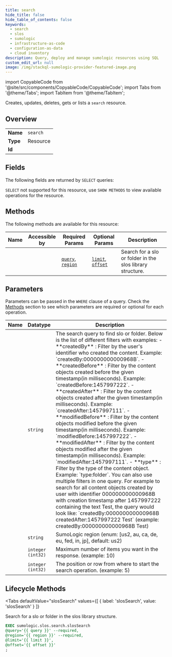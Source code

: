 ```yaml
--- 
title: search
hide_title: false
hide_table_of_contents: false
keywords:
  - search
  - slos
  - sumologic
  - infrastructure-as-code
  - configuration-as-data
  - cloud inventory
description: Query, deploy and manage sumologic resources using SQL
custom_edit_url: null
image: /img/stackql-sumologic-provider-featured-image.png
---
```


import CopyableCode from '@site/src/components/CopyableCode/CopyableCode';
import Tabs from '@theme/Tabs';
import TabItem from '@theme/TabItem';

Creates, updates, deletes, gets or lists a <code>search</code> resource.

## Overview
<table><tbody>
<tr><td><b>Name</b></td><td><code>search</code></td></tr>
<tr><td><b>Type</b></td><td>Resource</td></tr>
<tr><td><b>Id</b></td><td><CopyableCode code="sumologic.slos.search" /></td></tr>
</tbody></table>

## Fields

The following fields are returned by `SELECT` queries:

`SELECT` not supported for this resource, use `SHOW METHODS` to view available operations for the resource.


## Methods

The following methods are available for this resource:

<table>
<thead>
    <tr>
    <th>Name</th>
    <th>Accessible by</th>
    <th>Required Params</th>
    <th>Optional Params</th>
    <th>Description</th>
    </tr>
</thead>
<tbody>
<tr>
    <td><a href="#slosSearch"><CopyableCode code="slosSearch" /></a></td>
    <td><CopyableCode code="exec" /></td>
    <td><a href="#parameter-query"><code>query</code></a>, <a href="#parameter-region"><code>region</code></a></td>
    <td><a href="#parameter-limit"><code>limit</code></a>, <a href="#parameter-offset"><code>offset</code></a></td>
    <td>Search for a slo or folder in the slos library structure.</td>
</tr>
</tbody>
</table>

## Parameters

Parameters can be passed in the `WHERE` clause of a query. Check the [Methods](#methods) section to see which parameters are required or optional for each operation.

<table>
<thead>
    <tr>
    <th>Name</th>
    <th>Datatype</th>
    <th>Description</th>
    </tr>
</thead>
<tbody>
<tr id="parameter-query">
    <td><CopyableCode code="query" /></td>
    <td><code>string</code></td>
    <td>The search query to find slo or folder. Below is the list of different filters with examples:   - **createdBy** : Filter by the user's identifier who created the content. Example: `createdBy:000000000000968B`.   - **createdBefore** : Filter by the content objects created before the given timestamp(in milliseconds). Example: `createdBefore:1457997222`.   - **createdAfter** : Filter by the content objects created after the given timestamp(in milliseconds). Example: `createdAfter:1457997111`.   - **modifiedBefore** : Filter by the content objects modified before the given timestamp(in milliseconds). Example: `modifiedBefore:1457997222`.   - **modifiedAfter** : Filter by the content objects modified after the given timestamp(in milliseconds). Example: `modifiedAfter:1457997111`.   - **type** : Filter by the type of the content object. Example: `type:folder`.  You can also use multiple filters in one query. For example to search for all content objects created by user with identifier 000000000000968B with creation timestamp after 1457997222 containing the text Test, the query would look like:    `createdBy:000000000000968B createdAfter:1457997222 Test` (example: createdBy:000000000000968B Test)</td>
</tr>
<tr id="parameter-region">
    <td><CopyableCode code="region" /></td>
    <td><code>string</code></td>
    <td>SumoLogic region (enum: [us2, au, ca, de, eu, fed, in, jp], default: us2)</td>
</tr>
<tr id="parameter-limit">
    <td><CopyableCode code="limit" /></td>
    <td><code>integer (int32)</code></td>
    <td>Maximum number of items you want in the response. (example: 10)</td>
</tr>
<tr id="parameter-offset">
    <td><CopyableCode code="offset" /></td>
    <td><code>integer (int32)</code></td>
    <td>The position or row from where to start the search operation. (example: 5)</td>
</tr>
</tbody>
</table>

## Lifecycle Methods

<Tabs
    defaultValue="slosSearch"
    values={[
        { label: 'slosSearch', value: 'slosSearch' }
    ]}
>
<TabItem value="slosSearch">

Search for a slo or folder in the slos library structure.

```sql
EXEC sumologic.slos.search.slosSearch 
@query='{{ query }}' --required, 
@region='{{ region }}' --required, 
@limit='{{ limit }}', 
@offset='{{ offset }}'
;
```
</TabItem>
</Tabs>
